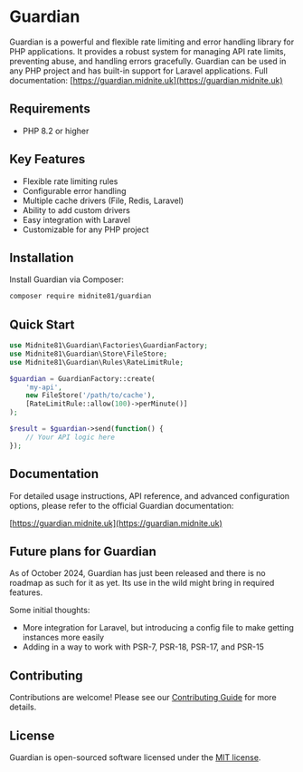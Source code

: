 # Guardian

Guardian is a powerful and flexible rate limiting and error handling library for PHP applications. It provides a robust
system for managing API rate limits, preventing abuse, and handling errors gracefully. Guardian can be used in any PHP
project and has built-in support for Laravel applications. Full
documentation: [https://guardian.midnite.uk](https://guardian.midnite.uk)

## Requirements

- PHP 8.2 or higher

## Key Features

- Flexible rate limiting rules
- Configurable error handling
- Multiple cache drivers (File, Redis, Laravel)
- Ability to add custom drivers
- Easy integration with Laravel
- Customizable for any PHP project

## Installation

Install Guardian via Composer:

```bash
composer require midnite81/guardian
```

## Quick Start

```php
use Midnite81\Guardian\Factories\GuardianFactory;
use Midnite81\Guardian\Store\FileStore;
use Midnite81\Guardian\Rules\RateLimitRule;

$guardian = GuardianFactory::create(
    'my-api',
    new FileStore('/path/to/cache'),
    [RateLimitRule::allow(100)->perMinute()]
);

$result = $guardian->send(function() {
    // Your API logic here
});
```

## Documentation

For detailed usage instructions, API reference, and advanced configuration options, please refer to the official
Guardian documentation:

[https://guardian.midnite.uk](https://guardian.midnite.uk)

## Future plans for Guardian

As of October 2024, Guardian has just been released and there is no roadmap as such for it as yet. Its use in the wild
might bring in required features.

Some initial thoughts:

- More integration for Laravel, but introducing a config file to make getting instances more easily
- Adding in a way to work with PSR-7, PSR-18, PSR-17, and PSR-15

## Contributing

Contributions are welcome! Please see our [Contributing Guide](CONTRIBUTING.md) for more details.

## License

Guardian is open-sourced software licensed under the [MIT license](LICENSE).